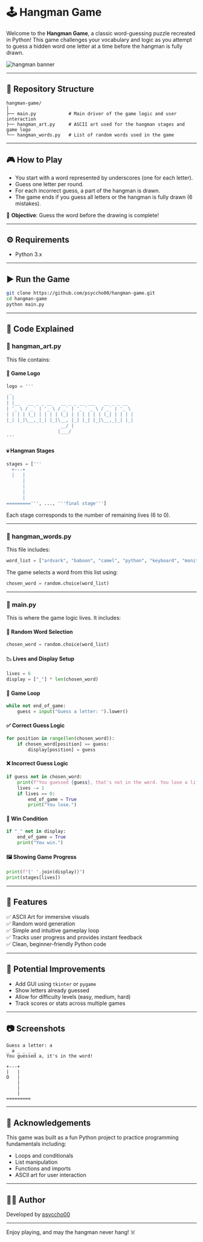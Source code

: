 # 🕹️ Hangman Game

Welcome to the **Hangman Game**, a classic word-guessing puzzle recreated in Python! This game challenges your vocabulary and logic as you attempt to guess a hidden word one letter at a time before the hangman is fully drawn.

![hangman banner](https://user-images.githubusercontent.com/674621/129486268-7e2f6dc3-882e-490a-8ec2-2fa60e2dd2e6.png)

---

## 📁 Repository Structure

```
hangman-game/
│
├── main.py            # Main driver of the game logic and user interaction
├── hangman_art.py     # ASCII art used for the hangman stages and game logo
└── hangman_words.py   # List of random words used in the game
```

---

## 🎮 How to Play

- You start with a word represented by underscores (one for each letter).
- Guess one letter per round.
- For each incorrect guess, a part of the hangman is drawn.
- The game ends if you guess all letters or the hangman is fully drawn (6 mistakes).

🧠 **Objective**: Guess the word before the drawing is complete!

---

## ⚙️ Requirements

- Python 3.x

---

## ▶️ Run the Game

```bash
git clone https://github.com/psyccho00/hangman-game.git
cd hangman-game
python main.py
```

---

## 🧠 Code Explained

### 📄 hangman_art.py

This file contains:

#### 🎨 Game Logo

```python
logo = ''' 
 _                                             
| |                                            
| |__   __ _ _ __   __ _ _ __ ___   __ _ _ __  
| '_ \ / _` | '_ \ / _` | '_ ` _ \ / _` | '_ \ 
| | | | (_| | | | | (_| | | | | | | (_| | | | |
|_| |_|\__,_|_| |_|\__, |_| |_| |_|\__,_|_| |_|
                    __/ |                      
                   |___/                       
'''
```

#### 💀 Hangman Stages

```python
stages = ['''
  +---+
  |   |
      |
      |
      |
      |
=========''', ..., '''final stage''']
```

Each stage corresponds to the number of remaining lives (6 to 0).

---

### 📄 hangman_words.py

This file includes:

```python
word_list = ["ardvark", "baboon", "camel", "python", "keyboard", "monitor"]
```

The game selects a word from this list using:

```python
chosen_word = random.choice(word_list)
```

---

### 📄 main.py

This is where the game logic lives. It includes:

#### 🔀 Random Word Selection

```python
chosen_word = random.choice(word_list)
```

#### 📉 Lives and Display Setup

```python
lives = 6
display = ["_"] * len(chosen_word)
```

#### 🎯 Game Loop

```python
while not end_of_game:
    guess = input("Guess a letter: ").lower()
```

#### ✅ Correct Guess Logic

```python
for position in range(len(chosen_word)):
    if chosen_word[position] == guess:
        display[position] = guess
```

#### ❌ Incorrect Guess Logic

```python
if guess not in chosen_word:
    print(f"You guessed {guess}, that's not in the word. You lose a life.")
    lives -= 1
    if lives == 0:
        end_of_game = True
        print("You lose.")
```

#### 🏁 Win Condition

```python
if "_" not in display:
    end_of_game = True
    print("You win.")
```

#### 🖼️ Showing Game Progress

```python
print(f"{' '.join(display)}")
print(stages[lives])
```

---

## 🌟 Features

✅ ASCII Art for immersive visuals  
✅ Random word generation  
✅ Simple and intuitive gameplay loop  
✅ Tracks user progress and provides instant feedback  
✅ Clean, beginner-friendly Python code  

---

## 🚧 Potential Improvements

- Add GUI using `tkinter` or `pygame`
- Show letters already guessed
- Allow for difficulty levels (easy, medium, hard)
- Track scores or stats across multiple games

---

## 📷 Screenshots

```
Guess a letter: a
_ a _ _ _ _
You guessed a, it's in the word!

+---+
|   |
O   |
    |
    |
    |
=========
```

---

## 🤝 Acknowledgements

This game was built as a fun Python project to practice programming fundamentals including:

- Loops and conditionals
- List manipulation
- Functions and imports
- ASCII art for user interaction

---

## 👨‍💻 Author

Developed by [psyccho00](https://github.com/psyccho00)

---

Enjoy playing, and may the hangman never hang! ☠️
